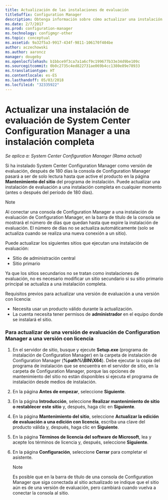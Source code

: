 ```yaml
---
title: Actualización de las instalaciones de evaluación
titleSuffix: Configuration Manager
description: Obtenga información sobre cómo actualizar una instalación de evaluación a una instalación completa de System Center Configuration Manager.
ms.date: 2/7/2017
ms.prod: configuration-manager
ms.technology: configmgr-other
ms.topic: conceptual
ms.assetid: 9a32f5a3-9917-434f-9811-106170f404be
author: aczechowski
ms.author: aaroncz
manager: dougeby
ms.openlocfilehash: b1bbce9f3ca7a1a6cf9c199677b33e34d9be109c
ms.sourcegitcommit: 0b0c2735c4ed822731ae069b4cc1380e89e78933
ms.translationtype: HT
ms.contentlocale: es-ES
ms.lasthandoff: 05/03/2018
ms.locfileid: "32335922"
---
```

# <a name="upgrade-an-evaluation-installation-of-system-center-configuration-manager-to-a-full-installation"></a>Actualizar una instalación de evaluación de System Center Configuration Manager a una instalación completa

*Se aplica a: System Center Configuration Manager (Rama actual)*

Si ha instalado System Center Configuration Manager como versión de evaluación, después de 180 días la consola de Configuration Manager pasará a ser de solo lectura hasta que active el producto en la página **Mantenimiento del sitio** del programa de instalación. Puede actualizar una instalación de evaluación a una instalación completa en cualquier momento (antes o después del período de 180 días).  

> [!NOTE]  
>  Al conectar una consola de Configuration Manager a una instalación de evaluación de Configuration Manager, en la barra de título de la consola se mostrará el número de días que quedan hasta que expire la instalación de evaluación. El número de días no se actualiza automáticamente (solo se actualiza cuando se realiza una nueva conexión a un sitio).  

 Puede actualizar los siguientes sitios que ejecutan una instalación de evaluación:  

-   Sitio de administración central  
-   Sitio primario  

Ya que los sitios secundarios no se tratan como instalaciones de evaluación, no es necesario modificar un sitio secundario si su sitio primario principal se actualiza a una instalación completa.  

Requisitos previos para actualizar una versión de evaluación a una versión con licencia:  

-   Necesita usar un producto válido durante la actualización.  
-   La cuenta necesita tener permisos de **administrador** en el equipo donde se instalará el sitio.  

### <a name="to-upgrade-an-evaluation-version-of-configuration-manager-to-a-licensed-version"></a>Para actualizar de una versión de evaluación de Configuration Manager a una versión con licencia  

1.  En el servidor de sitio, busque y ejecute **Setup.exe** (programa de instalación de Configuration Manager) en la carpeta de instalación de Configuration Manager (**%path%\BIN\X64**). Debe ejecutar la copia del programa de instalación que se encuentra en el servidor de sitio, en la carpeta de Configuration Manager, porque las opciones de mantenimiento del sitio no están disponibles si ejecuta el programa de instalación desde medios de instalación.  
2.  En la página **Antes de empezar**, seleccione **Siguiente**.  
3.  En la página **Introducción**, seleccione **Realizar mantenimiento de sitio o restablecer este sitio** y, después, haga clic en **Siguiente**.  
4.  En la página **Mantenimiento del sitio**, seleccione **Actualizar la edición de evaluación a una edición con licencia**, escriba una clave del producto válida y, después, haga clic en **Siguiente**.  
5.  En la página **Términos de licencia del software de Microsoft**, lea y acepte los términos de licencia y, después, seleccione **Siguiente**.  
6.  En la página **Configuración**, seleccione **Cerrar** para completar el asistente.  

    > [!NOTE]  
    >  Es posible que en la barra de título de una consola de Configuration Manager que siga conectada al sitio actualizado se indique que el sitio aún es de una versión de evaluación, pero cambiará cuando vuelva a conectar la consola al sitio.  
